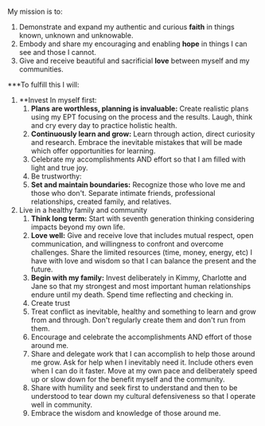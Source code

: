 My mission is to:
1. Demonstrate and expand my authentic and curious **faith** in things known, unknown and unknowable.
2. Embody and share my encouraging and enabling **hope** in things I can see and those I cannot.
3. Give and receive beautiful and sacrificial **love** between myself and my communities.

***To fulfill this I will:

1. **Invest In myself first:
	1. **Plans are worthless, planning is invaluable:** Create realistic plans using my EPT focusing on the process and the results. Laugh, think and cry every day to practice holistic health.
	6. **Continuously learn and grow:** Learn through action, direct curiosity and research.  Embrace the inevitable mistakes that will be made which offer opportunities for learning.
	7. Celebrate my accomplishments AND effort so that I am filled with light and true joy. 
	8. Be trustworthy: 
	9. **Set and maintain boundaries:** Recognize those who love me and those who don't.  Separate intimate friends, professional relationships, created family, and relatives.
2. Live in a healthy family and community
	1. **Think long term:** Start with seventh generation thinking considering impacts beyond my own life.
	2. **Love well:** Give and receive love that includes mutual respect, open communication, and willingness to confront and overcome challenges. Share the limited resources (time, money, energy, etc) I have with love and wisdom so that I can balance the present and the future. 
	3. **Begin with my family:** Invest deliberately in Kimmy, Charlotte and Jane so that my strongest and most important human relationships endure until my death. Spend time reflecting and checking in.
	4. Create trust
	5. Treat conflict as inevitable, healthy and something to learn and grow from and through. Don't regularly create them and don't run from them.
	6. Encourage and celebrate the accomplishments AND effort of those around me.
	7. Share and delegate work that I can accomplish to help those around me grow. Ask for help when I inevitably need it. Include others even when I can do it faster. Move at my own pace and deliberately speed up or slow down for the benefit myself and the community.
	8. Share with humility and seek first to understand and then to be understood to tear down my cultural defensiveness so that I operate well in community.
	9. Embrace the wisdom and knowledge of those around me.